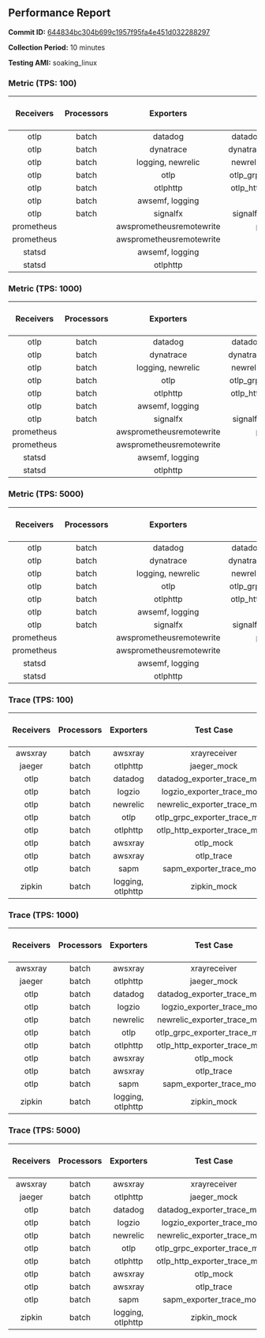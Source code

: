 ## Performance Report

**Commit ID:** [644834bc304b699c1957f95fa4e451d032288297](https://github.com/aws-observability/aws-otel-collector/commit/644834bc304b699c1957f95fa4e451d032288297)

**Collection Period:** 10 minutes

**Testing AMI:** soaking_linux


### Metric (TPS: 100)
| Receivers | Processors | Exporters | Test Case | Data Type | Instance Type | Avg CPU Usage (Percent) | Avg Memory Usage (Megabytes) |
|:---------:|:----------:|:---------:|:---------:|:---------:|:-------------:|:-----------------------:|:----------------------------:|
| otlp | batch | datadog | datadog_exporter_metric_mock | otlp | m5.2xlarge | 0.08 | 58.40 |
| otlp | batch | dynatrace | dynatrace_exporter_metric_mock | otlp | m5.2xlarge | 0.11 | 60.70 |
| otlp | batch | logging, newrelic | newrelic_exporter_metric_mock | otlp | m5.2xlarge | 0.08 | 59.45 |
| otlp | batch | otlp | otlp_grpc_exporter_metric_mock | otlp | m5.2xlarge | 0.06 | 56.12 |
| otlp | batch | otlphttp | otlp_http_exporter_metric_mock | otlp | m5.2xlarge | 0.07 | 58.54 |
| otlp | batch | awsemf, logging | otlp_metric | otlp | m5.2xlarge | 0.20 | 64.40 |
| otlp | batch | signalfx | signalfx_exporter_metric_mock | otlp | m5.2xlarge | 0.08 | 58.72 |
| prometheus |  | awsprometheusremotewrite | prometheus_mock | prometheus | m5.2xlarge | 0.12 | 66.65 |
| prometheus |  | awsprometheusremotewrite | prometheus_static | prometheus | m5.2xlarge | 0.10 | 65.85 |
| statsd |  | awsemf, logging | statsd | statsd | m5.2xlarge | 0.55 | 63.98 |
| statsd |  | otlphttp | statsd_mock | statsd | m5.2xlarge | 0.01 | 53.42 |

### Metric (TPS: 1000)
| Receivers | Processors | Exporters | Test Case | Data Type | Instance Type | Avg CPU Usage (Percent) | Avg Memory Usage (Megabytes) |
|:---------:|:----------:|:---------:|:---------:|:---------:|:-------------:|:-----------------------:|:----------------------------:|
| otlp | batch | datadog | datadog_exporter_metric_mock | otlp | m5.2xlarge | 0.07 | 59.46 |
| otlp | batch | dynatrace | dynatrace_exporter_metric_mock | otlp | m5.2xlarge | 0.10 | 61.64 |
| otlp | batch | logging, newrelic | newrelic_exporter_metric_mock | otlp | m5.2xlarge | 0.09 | 61.44 |
| otlp | batch | otlp | otlp_grpc_exporter_metric_mock | otlp | m5.2xlarge | 0.07 | 55.12 |
| otlp | batch | otlphttp | otlp_http_exporter_metric_mock | otlp | m5.2xlarge | 0.07 | 59.65 |
| otlp | batch | awsemf, logging | otlp_metric | otlp | m5.2xlarge | 0.19 | 63.76 |
| otlp | batch | signalfx | signalfx_exporter_metric_mock | otlp | m5.2xlarge | 0.07 | 59.50 |
| prometheus |  | awsprometheusremotewrite | prometheus_mock | prometheus | m5.2xlarge | 1.23 | 96.79 |
| prometheus |  | awsprometheusremotewrite | prometheus_static | prometheus | m5.2xlarge | 1.11 | 100.40 |
| statsd |  | awsemf, logging | statsd | statsd | m5.2xlarge | 4.96 | 62.33 |
| statsd |  | otlphttp | statsd_mock | statsd | m5.2xlarge | 0.01 | 54.41 |

### Metric (TPS: 5000)
| Receivers | Processors | Exporters | Test Case | Data Type | Instance Type | Avg CPU Usage (Percent) | Avg Memory Usage (Megabytes) |
|:---------:|:----------:|:---------:|:---------:|:---------:|:-------------:|:-----------------------:|:----------------------------:|
| otlp | batch | datadog | datadog_exporter_metric_mock | otlp | m5.2xlarge | 0.07 | 58.87 |
| otlp | batch | dynatrace | dynatrace_exporter_metric_mock | otlp | m5.2xlarge | 0.09 | 59.66 |
| otlp | batch | logging, newrelic | newrelic_exporter_metric_mock | otlp | m5.2xlarge | 0.08 | 60.32 |
| otlp | batch | otlp | otlp_grpc_exporter_metric_mock | otlp | m5.2xlarge | 0.06 | 55.91 |
| otlp | batch | otlphttp | otlp_http_exporter_metric_mock | otlp | m5.2xlarge | 0.08 | 60.00 |
| otlp | batch | awsemf, logging | otlp_metric | otlp | m5.2xlarge | 0.19 | 64.54 |
| otlp | batch | signalfx | signalfx_exporter_metric_mock | otlp | m5.2xlarge | 0.08 | 60.13 |
| prometheus |  | awsprometheusremotewrite | prometheus_mock | prometheus | m5.2xlarge | 5.70 | 258.86 |
| prometheus |  | awsprometheusremotewrite | prometheus_static | prometheus | m5.2xlarge | 5.99 | 258.59 |
| statsd |  | awsemf, logging | statsd | statsd | m5.2xlarge | 24.22 | 62.94 |
| statsd |  | otlphttp | statsd_mock | statsd | m5.2xlarge | 0.02 | 54.37 |

### Trace (TPS: 100)
| Receivers | Processors | Exporters | Test Case | Data Type | Instance Type | Avg CPU Usage (Percent) | Avg Memory Usage (Megabytes) |
|:---------:|:----------:|:---------:|:---------:|:---------:|:-------------:|:-----------------------:|:----------------------------:|
| awsxray | batch | awsxray | xrayreceiver | xray | m5.2xlarge | 4.27 | 66.01 |
| jaeger | batch | otlphttp | jaeger_mock | jaeger | m5.2xlarge | 0.05 | 53.85 |
| otlp | batch | datadog | datadog_exporter_trace_mock | otlp | m5.2xlarge | 4.94 | 70.06 |
| otlp | batch | logzio | logzio_exporter_trace_mock | otlp | m5.2xlarge | 3.60 | 83.51 |
| otlp | batch | newrelic | newrelic_exporter_trace_mock | otlp | m5.2xlarge | 3.75 | 69.99 |
| otlp | batch | otlp | otlp_grpc_exporter_trace_mock | otlp | m5.2xlarge | 2.88 | 124.58 |
| otlp | batch | otlphttp | otlp_http_exporter_trace_mock | otlp | m5.2xlarge | 3.04 | 65.35 |
| otlp | batch | awsxray | otlp_mock | otlp | m5.2xlarge | 3.69 | 64.48 |
| otlp | batch | awsxray | otlp_trace | otlp | m5.2xlarge | 3.80 | 66.67 |
| otlp | batch | sapm | sapm_exporter_trace_mock | otlp | m5.2xlarge | 3.79 | 76.93 |
| zipkin | batch | logging, otlphttp | zipkin_mock | zipkin | m5.2xlarge | 0.04 | 53.79 |

### Trace (TPS: 1000)
| Receivers | Processors | Exporters | Test Case | Data Type | Instance Type | Avg CPU Usage (Percent) | Avg Memory Usage (Megabytes) |
|:---------:|:----------:|:---------:|:---------:|:---------:|:-------------:|:-----------------------:|:----------------------------:|
| awsxray | batch | awsxray | xrayreceiver | xray | m5.2xlarge | 26.98 | 74.04 |
| jaeger | batch | otlphttp | jaeger_mock | jaeger | m5.2xlarge | 0.04 | 54.56 |
| otlp | batch | datadog | datadog_exporter_trace_mock | otlp | m5.2xlarge | 29.16 | 68.68 |
| otlp | batch | logzio | logzio_exporter_trace_mock | otlp | m5.2xlarge | 25.88 | 117.45 |
| otlp | batch | newrelic | newrelic_exporter_trace_mock | otlp | m5.2xlarge | 26.92 | 67.16 |
| otlp | batch | otlp | otlp_grpc_exporter_trace_mock | otlp | m5.2xlarge | 24.79 | 663.47 |
| otlp | batch | otlphttp | otlp_http_exporter_trace_mock | otlp | m5.2xlarge | 22.86 | 65.82 |
| otlp | batch | awsxray | otlp_mock | otlp | m5.2xlarge | 27.31 | 67.23 |
| otlp | batch | awsxray | otlp_trace | otlp | m5.2xlarge | 28.76 | 69.97 |
| otlp | batch | sapm | sapm_exporter_trace_mock | otlp | m5.2xlarge | 23.01 | 80.44 |
| zipkin | batch | logging, otlphttp | zipkin_mock | zipkin | m5.2xlarge | 0.04 | 55.50 |

### Trace (TPS: 5000)
| Receivers | Processors | Exporters | Test Case | Data Type | Instance Type | Avg CPU Usage (Percent) | Avg Memory Usage (Megabytes) |
|:---------:|:----------:|:---------:|:---------:|:---------:|:-------------:|:-----------------------:|:----------------------------:|
| awsxray | batch | awsxray | xrayreceiver | xray | m5.2xlarge | 39.26 | 88.00 |
| jaeger | batch | otlphttp | jaeger_mock | jaeger | m5.2xlarge | 0.04 | 55.61 |
| otlp | batch | datadog | datadog_exporter_trace_mock | otlp | m5.2xlarge | 112.14 | 82.37 |
| otlp | batch | logzio | logzio_exporter_trace_mock | otlp | m5.2xlarge | 118.66 | 124.35 |
| otlp | batch | newrelic | newrelic_exporter_trace_mock | otlp | m5.2xlarge | 106.41 | 76.60 |
| otlp | batch | otlp | otlp_grpc_exporter_trace_mock | otlp | m5.2xlarge | 102.22 | 3085.89 |
| otlp | batch | otlphttp | otlp_http_exporter_trace_mock | otlp | m5.2xlarge | 96.60 | 68.64 |
| otlp | batch | awsxray | otlp_mock | otlp | m5.2xlarge | 118.25 | 13641.93 |
| otlp | batch | awsxray | otlp_trace | otlp | m5.2xlarge | 117.66 | 12073.02 |
| otlp | batch | sapm | sapm_exporter_trace_mock | otlp | m5.2xlarge | 95.26 | 82.36 |
| zipkin | batch | logging, otlphttp | zipkin_mock | zipkin | m5.2xlarge | 0.04 | 55.47 |
